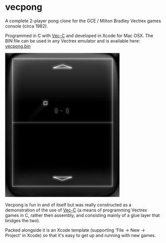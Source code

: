 # vecpong
A complete 2-player pong clone for the GCE / Milton Bradley Vectrex games console (circa 1982). 

Programmed in C with <a href="https://github.com/Phillrb/vec-c">Vec-C</a> and developed in Xcode for Mac OSX. The BIN file can be used in any Vectrex emulator and is available here: <a href="./vecpong/vecpong.bin">vecpong.bin</a>

<img src="./resources/gameplay1.png" alt="Gameplay" width="369" height="466">

Vecpong is fun in and of itself but was really constructed as a demonstration of the use of <a href="https://github.com/Phillrb/vec-c">Vec-C</a> (a means of programming Vectrex games in C, rather then assembly, and consisting mainly of a glue layer that bridges the two). 

Packed alongside it is an Xcode template (supporting 'File -> New -> Project' in Xcode) so that it's easy to get up and running with new games.
